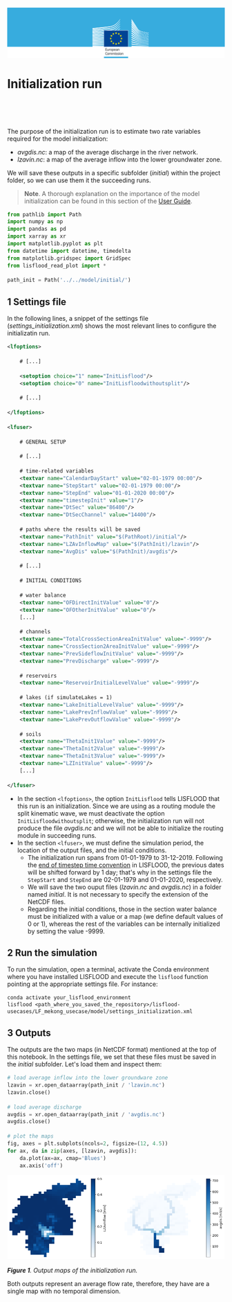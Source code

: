 ![header](images/header.png)

# Initialization run

<br>
<br>
<br>

The purpose of the initialization run is to estimate two rate variables required for the model initialization:

* _avgdis.nc_:  a map of the average discharge in the river network.
* _lzavin.nc_: a map of the average inflow into the lower groundwater zone.

We will save these outputs in a specific subfolder (_initial_) within the project folder, so we can use them it the succeeding runs.

> **Note**. A thorough explanation on the importance of the model initialization can be found in this section of the [User Guide](https://ec-jrc.github.io/lisflood-code/3_step5_model-initialisation/).


```python
from pathlib import Path
import numpy as np
import pandas as pd
import xarray as xr
import matplotlib.pyplot as plt
from datetime import datetime, timedelta
from matplotlib.gridspec import GridSpec
from lisflood_read_plot import *

path_init = Path('../../model/initial/')
```

## 1 Settings file

In the following lines, a snippet of the settings file (_settings_initialization.xml_) shows the most relevant lines to configure the initializatin run.

```xml
<lfoptions>
    
    # [...]
    
    <setoption choice="1" name="InitLisflood"/>
    <setoption choice="0" name="InitLisfloodwithoutsplit"/>
    
    # [...]
    
</lfoptions>

<lfuser>
    
    # GENERAL SETUP
    
    # [...]
    
    # time-related variables
    <textvar name="CalendarDayStart" value="02-01-1979 00:00"/>
    <textvar name="StepStart" value="02-01-1979 00:00"/>
    <textvar name="StepEnd" value="01-01-2020 00:00"/>
    <textvar name="timestepInit" value="1"/>
    <textvar name="DtSec" value="86400"/>
    <textvar name="DtSecChannel" value="14400"/>
    
    # paths where the results will be saved
    <textvar name="PathInit" value="$(PathRoot)/initial"/>
    <textvar name="LZAvInflowMap" value="$(PathInit)/lzavin"/>
    <textvar name="AvgDis" value="$(PathInit)/avgdis"/>
    
    # [...]
    
    # INITIAL CONDITIONS
    
    # water balance
    <textvar name="OFDirectInitValue" value="0"/>
    <textvar name="OFOtherInitValue" value="0"/>
    [...]
    
    # channels
    <textvar name="TotalCrossSectionAreaInitValue" value="-9999"/>
    <textvar name="CrossSection2AreaInitValue" value="-9999"/>
    <textvar name="PrevSideflowInitValue" value="-9999"/>
    <textvar name="PrevDischarge" value="-9999"/>
    
    # reservoirs
    <textvar name="ReservoirInitialLevelValue" value="-9999"/>
    
    # lakes (if simulateLakes = 1)
    <textvar name="LakeInitialLevelValue" value="-9999"/>
    <textvar name="LakePrevInflowValue" value="-9999"/>
    <textvar name="LakePrevOutflowValue" value="-9999"/>   
    
    # soils
    <textvar name="ThetaInit1Value" value="-9999"/>
    <textvar name="ThetaInit2Value" value="-9999"/>
    <textvar name="ThetaInit3Value" value="-9999"/>
    <textvar name="LZInitValue" value="-9999"/>
    [...]
    
</lfuser>
```

* In the section `<lfoptions>`, the option `InitLisflood` tells LISFLOOD that this run is an initialization. Since we are using as a routing module the split kinematic wave, we must deactivate the option `InitLisfloodwithoutsplit`; otherwise, the initialization run will not produce the file _avgdis.nc_ and we will not be able to initialize the routing module in succeeding runs. 
* In the section `<lfuser>`, we must define the simulation period, the location of the output files, and the initial conditions.
    * The initialization run spans from 01-01-1979 to 31-12-2019. Following the [end of timestep time convention](https://ec-jrc.github.io/lisflood-code/2_ESSENTIAL_time-management/) in LISFLOOD, the previous dates will be shifted forward by 1 day; that's why in the settings file the `StepStart` and `StepEnd` are 02-01-1979 and 01-01-2020, respectively. 
    * We will save the two ouput files (_lzavin.nc_ and _avgdis.nc_) in a folder named _initial_. It is not necessary to specify the extension of the NetCDF files.
    * Regarding the initial conditions, those in the section water balance must be initialized with a value or a map (we define default values of 0 or 1), whereas the rest of the variables can be internally initialized by setting the value -9999.
    

## 2 Run the simulation

To run the simulation, open a terminal, activate the Conda environment where you have installed LISFLOOD and execute the `lisflood` function pointing at the appropriate settings file. For instance:

```shell
conda activate your_lisflood_environment
lisflood <path_where_you_saved_the_repository>/lisflood-usecases/LF_mekong_usecase/model/settings_initialization.xml
```

## 3 Outputs

The outputs are the two maps (in NetCDF format) mentioned at the top of this notebook. In the settings file, we set that these files must be saved in the _initial_ subfolder. Let's load them and inspect them:


```python
# load average inflow into the lower groundware zone
lzavin = xr.open_dataarray(path_init / 'lzavin.nc')
lzavin.close()

# load average discharge
avgdis = xr.open_dataarray(path_init / 'avgdis.nc')
avgdis.close()

# plot the maps
fig, axes = plt.subplots(ncols=2, figsize=(12, 4.5))
for ax, da in zip(axes, [lzavin, avgdis]):
    da.plot(ax=ax, cmap='Blues')
    ax.axis('off')
```
    
![png](images/1_1.png)
  
***Figure 1**. Output maps of the initialization run.*

Both outputs represent an average flow rate, therefore, they have are a single map with no temporal dimension.